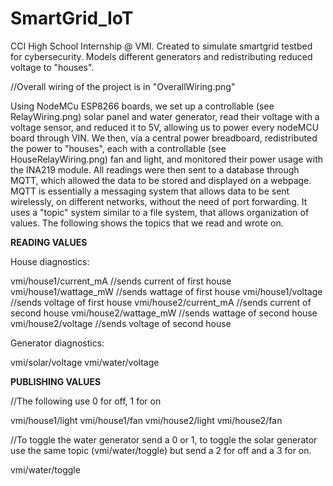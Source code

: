 # SmartGrid_IoT
CCI High School Internship @ VMI. Created to simulate smartgrid testbed for cybersecurity.
Models different generators and redistributing reduced voltage to "houses".

//Overall wiring of the project is in "OverallWiring.png"

Using NodeMCu ESP8266 boards, we set up a controllable (see RelayWiring.png) solar panel and water generator, read their voltage with a voltage sensor, and reduced it to 5V, allowing us to power every nodeMCU board through VIN. We then, via a central power breadboard, redistributed the power to "houses", each with a controllable (see HouseRelayWiring.png) fan and light, and monitored their power usage with the INA219 module. All readings were then sent to a database through MQTT, which allowed the data to be stored and displayed on a webpage. MQTT is essentially a messaging system that allows data to be sent wirelessly, on different networks, without the need of port forwarding. It uses a "topic" system similar to a file system, that allows organization of values. The following shows the topics that we read and wrote on.

**READING VALUES**

House diagnostics:

vmi/house1/current_mA //sends current of first house
vmi/house1/wattage_mW //sends wattage of first house
vmi/house1/voltage //sends voltage of first house
vmi/house2/current_mA //sends current of second house
vmi/house2/wattage_mW //sends wattage of second house
vmi/house2/voltage //sends voltage of second house

Generator diagnostics:

vmi/solar/voltage
vmi/water/voltage


**PUBLISHING VALUES**

//The following use 0 for off, 1 for on

vmi/house1/light 
vmi/house1/fan
vmi/house2/light 
vmi/house2/fan

//To toggle the water generator send a 0 or 1, to toggle the solar generator use the same topic (vmi/water/toggle) but send a 2 for off and a 3 for on.

vmi/water/toggle

